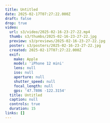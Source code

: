```yaml
---
title: Untitled
date: 2025-02-17T07:27:22.000Z
draft: false
drop: true
video:
  url: s3/video/2025-02-16-23-27-22.mp4
  thumb: s3/thumbs/2025-02-16-23-27-22.jpg
  preview: s3/previews/2025-02-16-23-27-22.jpg
  poster: s3/posters/2025-02-16-23-27-22.jpg
  created: 2025-02-17T07:27:22.000Z
  exif:
    make: Apple
    model: 'iPhone 12 mini'
    lens: null
    iso: null
    aperture: null
    shutter_speed: null
    focal_length: null
    gps: '47.7806 -122.3154'
  title: Untitled
  caption: null
  controls: true
  duration: 15
links: []
---
```


